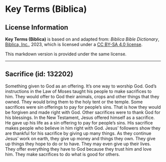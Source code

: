 # Key Terms (Biblica)

## License Information

**Key Terms (Biblica)** is based on and adapted from: _Biblica Bible Dictionary_, [Biblica, Inc.](https://www.biblica.com/), 2023, which is licensed under a [CC BY-SA 4.0 license](https://creativecommons.org/licenses/by-sa/4.0/legalcode.en).

This markdown version is provided under the same license.



--------------------------------

## Sacrifice (id: 132202)

Something given to God as an offering. It’s one way to worship God. God’s instructions in the Law of Moses taught his people to make sacrifices to him. They would offer to God their animals, crops and other things that they owned. They would bring them to the holy tent or the temple. Some sacrifices were sin offerings to pay for people’s sins. That is how they would be forgiven and made right with God. Other sacrifices were to thank God for his blessings. In the New Testament, Jesus offered himself as a sacrifice. He gave up his life as a sin offering to pay for people’s sins. His sacrifice makes people who believe in him right with God. Jesus’ followers show they are thankful for his sacrifice by giving up many things. As they continue Jesus’ work on earth, they give up money and things they own. They give up things they hope to do or to have. They may even give up their lives. They offer everything they have to God because they trust him and love him. They make sacrifices to do what is good for others.


